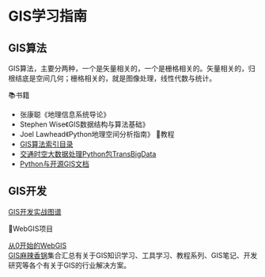 # GIS学习指南
## GIS算法

GIS算法，主要分两种，一个是矢量相关的，一个是栅格相关的。矢量相关的，归根结底是空间几何；栅格相关的，就是图像处理，线性代数与统计。

📚书籍
- 张康聪《地理信息系统导论》
- Stephen Wise《GIS数据结构与算法基础》
- Joel Lawhead《Python地理空间分析指南》
📰教程
- [GIS算法索引目录](https://zhuanlan.zhihu.com/p/147689100)
- [交通时空大数据处理Python包TransBigData](https://transbigdata.readthedocs.io/en/latest/)
- [Python与开源GIS文档](https://www.osgeo.cn/pygis/introduction.html)

## GIS开发

[GIS开发实战图谱](https://zhuanlan.zhihu.com/p/151445930)

📖WebGIS项目

[从0开始的WebGIS](https://mp.weixin.qq.com/mp/appmsgalbum?action=getalbum&__biz=MzU1ODY2MTQwOQ==&scene=24&album_id=2366037333273133056&count=3#wechat_redirect)\
[GIS麻辣香锅](https://github.com/lovebetterworld/gis-spicy-hot-pot)集合汇总有关于GIS知识学习、工具学习、教程系列、GIS笔记、开发研究等各个有关于GIS的行业解决方案。
